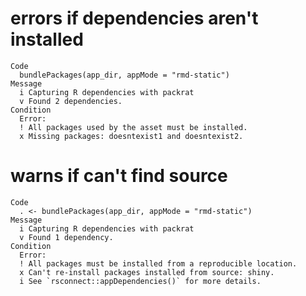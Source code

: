 # errors if dependencies aren't installed

    Code
      bundlePackages(app_dir, appMode = "rmd-static")
    Message
      i Capturing R dependencies with packrat
      v Found 2 dependencies.
    Condition
      Error:
      ! All packages used by the asset must be installed.
      x Missing packages: doesntexist1 and doesntexist2.

# warns if can't find source

    Code
      . <- bundlePackages(app_dir, appMode = "rmd-static")
    Message
      i Capturing R dependencies with packrat
      v Found 1 dependency.
    Condition
      Error:
      ! All packages must be installed from a reproducible location.
      x Can't re-install packages installed from source: shiny.
      i See `rsconnect::appDependencies()` for more details.

